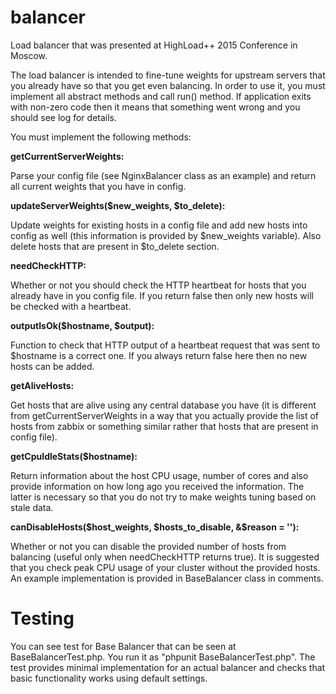 # balancer
Load balancer that was presented at HighLoad++ 2015 Conference in Moscow.

The load balancer is intended to fine-tune weights for upstream servers that you already have so that you get even balancing.
In order to use it, you must implement all abstract methods and call run() method.
If application exits with non-zero code then it means that something went wrong and you should see log for details.

You must implement the following methods:

**getCurrentServerWeights:**

Parse your config file (see NginxBalancer class as an example) and return all current weights that you have in config.

**updateServerWeights($new_weights, $to_delete):**

Update weights for existing hosts in a config file and add new hosts into config as well (this information is provided by $new_weights variable).
Also delete hosts that are present in $to_delete section.

**needCheckHTTP:**

Whether or not you should check the HTTP heartbeat for hosts that you already have in you config file. If you return false then only new hosts will be checked with a heartbeat.

**outputIsOk($hostname, $output):**

Function to check that HTTP output of a heartbeat request that was sent to $hostname is a correct one.
If you always return false here then no new hosts can be added.

**getAliveHosts:**

Get hosts that are alive using any central database you have (it is different from getCurrentServerWeights in a way that you actually provide the list of hosts from zabbix or something similar rather that hosts that are present in config file).

**getCpuIdleStats($hostname):**

Return information about the host CPU usage, number of cores and also provide information on how long ago you received the information. The latter is necessary so that you do not try to make weights tuning based on stale data.

**canDisableHosts($host_weights, $hosts_to_disable, &$reason = ''):**

Whether or not you can disable the provided number of hosts from balancing (useful only when needCheckHTTP returns true). It is suggested that you check peak CPU usage of your cluster without the provided hosts. An example implementation is provided in BaseBalancer class in comments.

# Testing
You can see test for Base Balancer that can be seen at BaseBalancerTest.php. You run it as "phpunit BaseBalancerTest.php".
The test provides minimal implementation for an actual balancer and checks that basic functionality works using default settings.
